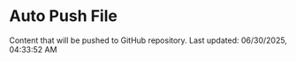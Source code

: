 # Auto Push File

Content that will be pushed to GitHub repository.
Last updated: 06/30/2025, 04:33:52 AM